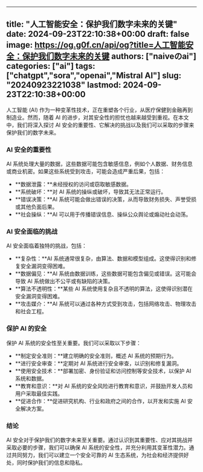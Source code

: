 
---
title: "人工智能安全：保护我们数字未来的关键"
date: 2024-09-23T22:10:38+00:00
draft: false
image: https://og.g0f.cn/api/og?title=人工智能安全：保护我们数字未来的关键
authors: ["naiveのai"]
categories: ["ai"]
tags: ["chatgpt","sora","openai","Mistral AI"]
slug: "20240923221038"
lastmod: 2024-09-23T22:10:38+00:00
---
人工智能 (AI) 作为一种变革性技术，正在重塑各个行业，从医疗保健到金融再到制造业。然而，随着 AI 的进步，对其安全性的担忧也越来越受到重视。在本文中，我们将深入探讨 AI 安全的重要性、它解决的挑战以及我们可以采取的步骤来保护我们的数字未来。

### AI 安全的重要性

AI 系统处理大量的数据，这些数据可能包含敏感信息，例如个人数据、财务信息或商业机密。如果这些系统受到攻击，可能会造成严重后果，包括：

- **数据泄露：**未经授权的访问或窃取敏感数据。
- **系统破坏：**对 AI 系统的操纵或破坏，导致其无法正常运行。
- **错误决策：**AI 系统可能会做出错误的决策，从而导致财务损失、声誉受损或其他负面后果。
- **社会操纵：**AI 可以用于传播错误信息、操纵公众舆论或煽动社会动荡。

### AI 安全面临的挑战

AI 安全面临着独特的挑战，包括：

- **复杂性：**AI 系统通常很复杂，由算法、数据和模型组成。这使得识别和修复安全漏洞变得困难。
- **数据偏见：**AI 系统由数据训练，这些数据可能包含偏见或错误。这可能会导致 AI 系统做出不公平或有缺陷的决策。
- **算法不透明性：**某些 AI 系统使用复杂且不透明的算法，这使得识别潜在安全漏洞变得困难。
- **攻击媒介：**AI 系统可以通过各种方式受到攻击，包括网络攻击、物理攻击和社会工程。

### 保护 AI 的安全

保护 AI 系统的安全性至关重要。我们可以采取以下步骤：

- **制定安全准则：**建立明确的安全准则，概述 AI 系统的预期行为。
- **进行安全审查：**定期对 AI 系统进行安全审查，以识别和修复漏洞。
- **使用安全技术：**部署加密、身份验证和访问控制等安全技术，以保护 AI 系统和数据。
- **教育和意识：**对 AI 系统的安全风险进行教育和意识，并鼓励开发人员和用户采取最佳实践。
- **促进合作：**促进研究机构、行业和政府之间的合作，以开发和实施 AI 安全解决方案。

### 结论

AI 安全对于保护我们的数字未来至关重要。通过认识到其重要性、应对其挑战并采取必要的步骤，我们可以确保 AI 系统的安全性，并充分利用其变革性潜力。通过共同努力，我们可以建立一个安全可靠的 AI 生态系统，为社会和经济提供好处，同时保护我们的信息和隐私。